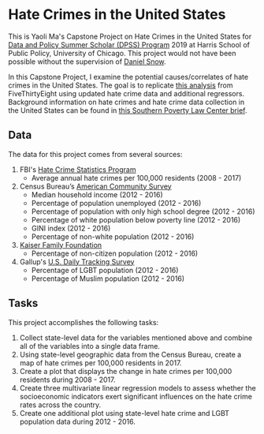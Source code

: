# Hate Crimes in the United States
This is Yaoli Ma's Capstone Project on Hate Crimes in the United States for [Data and Policy Summer Scholar (DPSS) Program](https://www.summerscholar.uchicago.edu/) 2019 at Harris School of Public Policy, University of Chicago. This project would not have been possible without the supervision of [Daniel Snow](https://www.dfsnow.me/about/).

In this Capstone Project, I examine the potential causes/correlates of hate crimes in the United States. The goal is to replicate [this analysis](https://fivethirtyeight.com/features/higher-rates-of-hate-crimes-are-tied-to-income-inequality/) from FiveThirtyEight using updated hate crime data and additional regressors. Background information on hate crimes and hate crime data collection in the United States can be found in [this Southern Poverty Law Center brief](https://www.splcenter.org/20180415/hate-crimes-explained#collection).

## Data
The data for this project comes from several sources:
1. FBI's [Hate Crime Statistics Program](https://www.fbi.gov/services/cjis/ucr/hate-crime)
   - Average annual hate crimes per 100,000 residents (2008 - 2017)
2. Census Bureau’s [American Community Survey](https://www.census.gov/programs-surveys/acs)
   - Median household income (2012 - 2016)
   - Percentage of population unemployed (2012 - 2016)
   - Percentage of population with only high school degree (2012 - 2016)
   - Percentage of white population below poverty line (2012 - 2016)
   - GINI index (2012 - 2016)
   - Percentage of non-white population (2012 - 2016)
3. [Kaiser Family Foundation](https://www.kff.org/a4327ef/)
   - Percentage of non-citizen population (2012 - 2016)
4. Gallup's [U.S. Daily Tracking Survey](https://www.gallup.com/analytics/213617/gallup-analytics.aspx)
   - Percentage of LGBT population (2012 - 2016)
   - Percentage of Muslim population (2012 - 2016)

## Tasks
This project accomplishes the following tasks:
1. Collect state-level data for the variables mentioned above and combine all of the variables into a single data frame.
2. Using state-level geographic data from the Census Bureau, create a map of hate crimes per 100,000 residents in 2017. 
3. Create a plot that displays the change in hate crimes per 100,000 residents during 2008 - 2017.
4. Create three multivariate linear regression models to assess whether the socioeconomic indicators exert significant influences on the hate crime rates across the country.
5. Create one additional plot using state-level hate crime and LGBT population data during 2012 - 2016.
